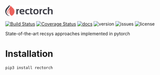 <img src="./docsrc/img/logo_400.png" alt="rectorch logo"
	title="rectorch logo" width="150" />

[travis-img]: https://travis-ci.org/makgyver/rectorch.svg?branch=master
[travis-url]: https://travis-ci.org/makgyver/rectorch
[language]: https://img.shields.io/github/languages/top/makgyver/rectorch
[issues]: https://img.shields.io/github/issues/makgyver/rectorch
[license]: https://img.shields.io/github/license/makgyver/rectorch
[version]: https://img.shields.io/badge/python-3.6|3.7|3.8-blue

[![Build Status][travis-img]][travis-url]
[![Coverage Status](https://coveralls.io/repos/github/makgyver/rectorch/badge.svg?branch=master)](https://coveralls.io/github/makgyver/rectorch?branch=master)
[![docs](https://img.shields.io/badge/docs-github.io-blue)](https://makgyver.github.io/rectorch/)
![version] ![issues] ![license]

State-of-the-art recsys approaches implemented in pytorch

# Installation

```
pip3 install rectorch
```

